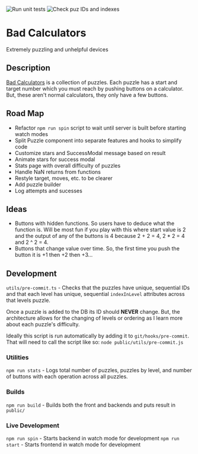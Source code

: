 ![Run unit tests](https://github.com/TylerAuer/bad-calculators/workflows/Run%20jest%20tests/badge.svg)
![Check puz IDs and indexes](https://github.com/TylerAuer/bad-calculators/workflows/Check%20puzzle%20IDs%20and%20Level%20Indexes/badge.svg)



# Bad Calculators

Extremely puzzling and unhelpful devices

## Description

[Bad Calculators](https://www.badcalculators.com/#/) is a collection of puzzles. Each puzzle has a start and target number which you must reach by pushing buttons on a calculator. But, these aren't normal calculators, they only have a few buttons.

## Road Map

- Refactor `npm run spin` script to wait until server is built before starting watch modes
- Split Puzzle component into separate features and hooks to simplify code
- Customize stars and SuccessModal message based on result
- Animate stars for success modal
- Stats page with overall difficulty of puzzles
- Handle NaN returns from functions
- Restyle target, moves, etc. to be clearer
- Add puzzle builder
- Log attempts and sucesses

## Ideas

- Buttons with hidden functions. So users have to deduce what the function is. Will be most fun if you play with this where start value is 2 and the output of any of the buttons is 4 because 2 + 2 = 4, 2 * 2 = 4 and 2 ^ 2 = 4.
- Buttons that change value over time. So, the first time you push the button it is +1 then +2 then +3...

## Development

`utils/pre-commit.ts` - Checks that the puzzles have unique, sequential IDs and that each level has unique, sequential `indexInLevel` attributes across that levels puzzle.

Once a puzzle is added to the DB its ID should **NEVER** change. But, the architecture allows for the changing of levels or ordering as I learn more about each puzzle's difficulty.

Ideally this script is run automatically by adding it to `git/hooks/pre-commit`. That will need to call the script like so: `node public/utils/pre-commit.js`

### Utilities

`npm run stats` - Logs total number of puzzles, puzzles by level, and number of buttons with each operation across all puzzles.

### Builds

`npm run build` - Builds both the front and backends and puts result in `public/`

### Live Development

`npm run spin` - Starts backend in watch mode for development
`npm run start` - Starts frontend in watch mode for development

